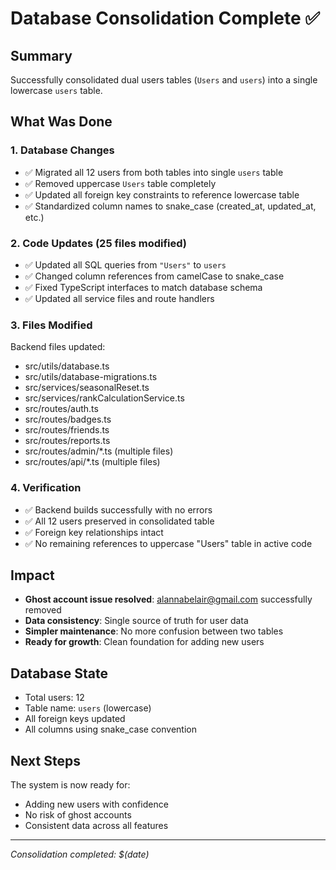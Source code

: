 # Database Consolidation Complete ✅

## Summary
Successfully consolidated dual users tables (`Users` and `users`) into a single lowercase `users` table.

## What Was Done

### 1. Database Changes
- ✅ Migrated all 12 users from both tables into single `users` table
- ✅ Removed uppercase `Users` table completely
- ✅ Updated all foreign key constraints to reference lowercase table
- ✅ Standardized column names to snake_case (created_at, updated_at, etc.)

### 2. Code Updates (25 files modified)
- ✅ Updated all SQL queries from `"Users"` to `users`
- ✅ Changed column references from camelCase to snake_case
- ✅ Fixed TypeScript interfaces to match database schema
- ✅ Updated all service files and route handlers

### 3. Files Modified
Backend files updated:
- src/utils/database.ts
- src/utils/database-migrations.ts
- src/services/seasonalReset.ts
- src/services/rankCalculationService.ts
- src/routes/auth.ts
- src/routes/badges.ts
- src/routes/friends.ts
- src/routes/reports.ts
- src/routes/admin/*.ts (multiple files)
- src/routes/api/*.ts (multiple files)

### 4. Verification
- ✅ Backend builds successfully with no errors
- ✅ All 12 users preserved in consolidated table
- ✅ Foreign key relationships intact
- ✅ No remaining references to uppercase "Users" table in active code

## Impact
- **Ghost account issue resolved**: alannabelair@gmail.com successfully removed
- **Data consistency**: Single source of truth for user data
- **Simpler maintenance**: No more confusion between two tables
- **Ready for growth**: Clean foundation for adding new users

## Database State
- Total users: 12
- Table name: `users` (lowercase)
- All foreign keys updated
- All columns using snake_case convention

## Next Steps
The system is now ready for:
- Adding new users with confidence
- No risk of ghost accounts
- Consistent data across all features

---
*Consolidation completed: $(date)*